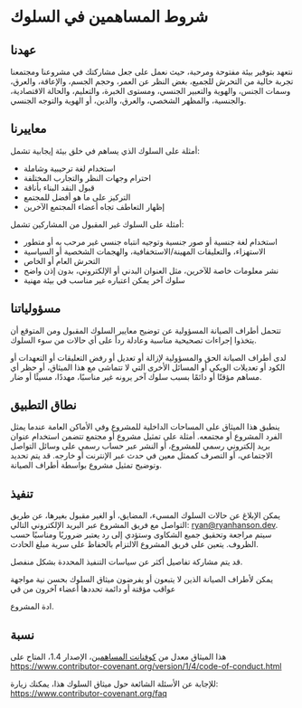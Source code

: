 # شروط المساهمين في السلوك

## عهدنا

نتعهد بتوفير بيئة مفتوحة ومرحبة، حيث نعمل على جعل مشاركتك في مشروعنا ومجتمعنا تجربة خالية من التحرش للجميع، بغض النظر عن العمر، وحجم الجسم، والإعاقة، والعرق، وسمات الجنس، والهوية والتعبير الجنسي، ومستوى الخبرة، والتعليم، والحالة الاقتصادية، والجنسية، والمظهر الشخصي، والعرق، والدين، أو الهوية والتوجه الجنسي.

## معاييرنا

أمثلة على السلوك الذي يساهم في خلق بيئة إيجابية تشمل:

* استخدام لغة ترحيبية وشاملة
* احترام وجهات النظر والتجارب المختلفة
* قبول النقد البناء بأناقة
* التركيز على ما هو أفضل للمجتمع
* إظهار التعاطف تجاه أعضاء المجتمع الآخرين

أمثلة على السلوك غير المقبول من المشاركين تشمل:

* استخدام لغة جنسية أو صور جنسية وتوجيه انتباه جنسي غير مرحب به أو متطور
* الاستهزاء، والتعليقات المهينة/الاستخفافية، والهجمات الشخصية أو السياسية
* التحرش العام أو الخاص
* نشر معلومات خاصة للآخرين، مثل العنوان البدني أو الإلكتروني، بدون إذن واضح
* سلوك آخر يمكن اعتباره غير مناسب في بيئة مهنية

## مسؤولياتنا

تتحمل أطراف الصيانة المسؤولية عن توضيح معايير السلوك المقبول ومن المتوقع أن يتخذوا إجراءات تصحيحية مناسبة وعادلة رداً على أي حالات من سوء السلوك.

لدى أطراف الصيانة الحق والمسؤولية لإزالة أو تعديل أو رفض التعليقات أو التعهدات أو الكود أو تعديلات الويكي أو المسائل الأخرى التي لا تتماشى مع هذا الميثاق، أو حظر أي مساهم مؤقتًا أو دائمًا بسبب سلوك آخر يرونه غير مناسبًا، مهددًا، مسيئًا أو ضار.

## نطاق التطبيق

ينطبق هذا الميثاق على المساحات الداخلية للمشروع وفي الأماكن العامة عندما يمثل الفرد المشروع أو مجتمعه. أمثلة على تمثيل مشروع أو مجتمع تتضمن استخدام عنوان بريد إلكتروني رسمي للمشروع، أو النشر عبر حساب رسمي على وسائل التواصل الاجتماعي، أو التصرف كممثل معين في حدث عبر الإنترنت أو خارجه. قد يتم تحديد وتوضيح تمثيل مشروع بواسطة أطراف الصيانة.

## تنفيذ

يمكن الإبلاغ عن حالات السلوك المسيء، المضايق، أو الغير مقبول بغيرها، عن طريق التواصل مع فريق المشروع عبر البريد الإلكتروني التالي: ryan@ryanhanson.dev. سيتم مراجعة وتحقيق جميع الشكاوى وستؤدي إلى رد يعتبر ضروريًا ومناسبًا حسب الظروف. يتعين على فريق المشروع الالتزام بالحفاظ على سرية مبلغ الحادث.

قد يتم مشاركة تفاصيل أكثر عن سياسات التنفيذ المحددة بشكل منفصل.

يمكن لأطراف الصيانة الذين لا يتبعون أو يفرضون ميثاق السلوك بحسن نية مواجهة عواقب مؤقتة أو دائمة تحددها أعضاء آخرون من قي

ادة المشروع.

## نسبة

هذا الميثاق معدل من [كوفنانت المساهمين][الصفحة الرئيسية]، الإصدار 1.4، المتاح على https://www.contributor-covenant.org/version/1/4/code-of-conduct.html

[الصفحة الرئيسية]: https://www.contributor-covenant.org

للإجابة عن الأسئلة الشائعة حول ميثاق السلوك هذا، يمكنك زيارة: https://www.contributor-covenant.org/faq